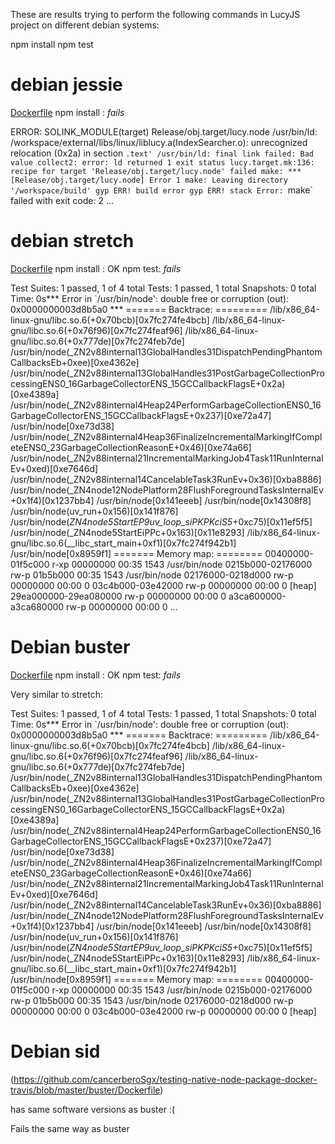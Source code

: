 These are results trying to perform the following commands in LucyJS project on different debian systems:

  npm install
  npm test

# debian jessie

[Dockerfile](https://github.com/cancerberoSgx/testing-native-node-package-docker-travis/blob/master/jessie/Dockerfile)
npm install : *fails*

  ERROR:
    SOLINK_MODULE(target) Release/obj.target/lucy.node
  /usr/bin/ld: /workspace/external/libs/linux/liblucy.a(IndexSearcher.o): unrecognized relocation (0x2a) in section `.text'
  /usr/bin/ld: final link failed: Bad value
  collect2: error: ld returned 1 exit status
  lucy.target.mk:136: recipe for target 'Release/obj.target/lucy.node' failed
  make: *** [Release/obj.target/lucy.node] Error 1
  make: Leaving directory '/workspace/build'
  gyp ERR! build error
  gyp ERR! stack Error: `make` failed with exit code: 2
  ...


# debian stretch

[Dockerfile](https://github.com/cancerberoSgx/testing-native-node-package-docker-travis/blob/master/stretch/Dockerfile)
npm install : OK
npm test: *fails*

  Test Suites: 1 passed, 1 of 4 total
  Tests:       1 passed, 1 total
  Snapshots:   0 total
  Time:        0s*** Error in `/usr/bin/node': double free or corruption (out): 0x0000000003d8b5a0 ***
  ======= Backtrace: =========
  /lib/x86_64-linux-gnu/libc.so.6(+0x70bcb)[0x7fc274fe4bcb]
  /lib/x86_64-linux-gnu/libc.so.6(+0x76f96)[0x7fc274feaf96]
  /lib/x86_64-linux-gnu/libc.so.6(+0x777de)[0x7fc274feb7de]
  /usr/bin/node(_ZN2v88internal13GlobalHandles31DispatchPendingPhantomCallbacksEb+0xee)[0xe4362e]
  /usr/bin/node(_ZN2v88internal13GlobalHandles31PostGarbageCollectionProcessingENS0_16GarbageCollectorENS_15GCCallbackFlagsE+0x2a)[0xe4389a]
  /usr/bin/node(_ZN2v88internal4Heap24PerformGarbageCollectionENS0_16GarbageCollectorENS_15GCCallbackFlagsE+0x237)[0xe72a47]
  /usr/bin/node[0xe73d38]
  /usr/bin/node(_ZN2v88internal4Heap36FinalizeIncrementalMarkingIfCompleteENS0_23GarbageCollectionReasonE+0x46)[0xe74a66]
  /usr/bin/node(_ZN2v88internal21IncrementalMarkingJob4Task11RunInternalEv+0xed)[0xe7646d]
  /usr/bin/node(_ZN2v88internal14CancelableTask3RunEv+0x36)[0xba8886]
  /usr/bin/node(_ZN4node12NodePlatform28FlushForegroundTasksInternalEv+0x1f4)[0x1237bb4]
  /usr/bin/node[0x141eeeb]
  /usr/bin/node[0x14308f8]
  /usr/bin/node(uv_run+0x156)[0x141f876]
  /usr/bin/node(_ZN4node5StartEP9uv_loop_siPKPKciS5_+0xc75)[0x11ef5f5]
  /usr/bin/node(_ZN4node5StartEiPPc+0x163)[0x11e8293]
  /lib/x86_64-linux-gnu/libc.so.6(__libc_start_main+0xf1)[0x7fc274f942b1]
  /usr/bin/node[0x8959f1]
  ======= Memory map: ========
  00400000-01f5c000 r-xp 00000000 00:35 1543                               /usr/bin/node
  0215b000-02176000 rw-p 01b5b000 00:35 1543                               /usr/bin/node
  02176000-0218d000 rw-p 00000000 00:00 0
  03c4b000-03e42000 rw-p 00000000 00:00 0                                  [heap]
  29ea000000-29ea080000 rw-p 00000000 00:00 0
  a3ca600000-a3ca680000 rw-p 00000000 00:00 0
  ...


# Debian buster

[Dockerfile](https://github.com/cancerberoSgx/testing-native-node-package-docker-travis/blob/master/buster/Dockerfile)
npm install : OK
npm test: *fails*

Very similar to stretch:

  Test Suites: 1 passed, 1 of 4 total
  Tests:       1 passed, 1 total
  Snapshots:   0 total
  Time:        0s*** Error in `/usr/bin/node': double free or corruption (out): 0x0000000003d8b5a0 ***
  ======= Backtrace: =========
  /lib/x86_64-linux-gnu/libc.so.6(+0x70bcb)[0x7fc274fe4bcb]
  /lib/x86_64-linux-gnu/libc.so.6(+0x76f96)[0x7fc274feaf96]
  /lib/x86_64-linux-gnu/libc.so.6(+0x777de)[0x7fc274feb7de]
  /usr/bin/node(_ZN2v88internal13GlobalHandles31DispatchPendingPhantomCallbacksEb+0xee)[0xe4362e]
  /usr/bin/node(_ZN2v88internal13GlobalHandles31PostGarbageCollectionProcessingENS0_16GarbageCollectorENS_15GCCallbackFlagsE+0x2a)[0xe4389a]
  /usr/bin/node(_ZN2v88internal4Heap24PerformGarbageCollectionENS0_16GarbageCollectorENS_15GCCallbackFlagsE+0x237)[0xe72a47]
  /usr/bin/node[0xe73d38]
  /usr/bin/node(_ZN2v88internal4Heap36FinalizeIncrementalMarkingIfCompleteENS0_23GarbageCollectionReasonE+0x46)[0xe74a66]
  /usr/bin/node(_ZN2v88internal21IncrementalMarkingJob4Task11RunInternalEv+0xed)[0xe7646d]
  /usr/bin/node(_ZN2v88internal14CancelableTask3RunEv+0x36)[0xba8886]
  /usr/bin/node(_ZN4node12NodePlatform28FlushForegroundTasksInternalEv+0x1f4)[0x1237bb4]
  /usr/bin/node[0x141eeeb]
  /usr/bin/node[0x14308f8]
  /usr/bin/node(uv_run+0x156)[0x141f876]
  /usr/bin/node(_ZN4node5StartEP9uv_loop_siPKPKciS5_+0xc75)[0x11ef5f5]
  /usr/bin/node(_ZN4node5StartEiPPc+0x163)[0x11e8293]
  /lib/x86_64-linux-gnu/libc.so.6(__libc_start_main+0xf1)[0x7fc274f942b1]
  /usr/bin/node[0x8959f1]
  ======= Memory map: ========
  00400000-01f5c000 r-xp 00000000 00:35 1543                               /usr/bin/node
  0215b000-02176000 rw-p 01b5b000 00:35 1543                               /usr/bin/node
  02176000-0218d000 rw-p 00000000 00:00 0
  03c4b000-03e42000 rw-p 00000000 00:00 0                                  [heap]


# Debian sid

(https://github.com/cancerberoSgx/testing-native-node-package-docker-travis/blob/master/buster/Dockerfile)

has same software versions as buster :(

Fails the same way as buster
